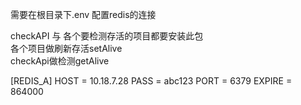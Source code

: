需要在根目录下.env 配置redis的连接

checkAPI 与 各个要检测存活的项目都要安装此包  
各个项目做刷新存活setAlive   
checkApi做检测getAlive

[REDIS_A]
HOST = 10.18.7.28
PASS = abc123
PORT = 6379
EXPIRE = 864000




